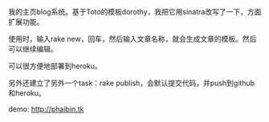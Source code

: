 我的主页blog系统。基于Toto的模板dorothy，我把它用sinatra改写了一下，方面扩展功能。

使用时，输入rake new，回车，然后输入文章名称，就会生成文章的模板。然后可以继续编辑。

可以很方便地部署到heroku。

另外还建立了另外一个task：rake publish，会默认提交代码，并push到github和heroku。

demo: <http://phaibin.tk>
